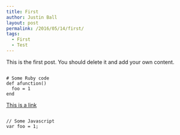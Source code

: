 ```yaml
---
title: First
author: Justin Ball
layout: post
permalink: /2016/05/14/first/
tags:
  - First
  - Test
---
```


This is the first post. You should delete it and add your own content.

<pre><code class="ruby">
# Some Ruby code
def afunction()
  foo = 1
end
</pre></code>

<a href="#">This is a link</a>

<pre><code class="javascript">
// Some Javascript
var foo = 1;
</pre></code>
